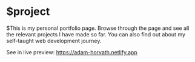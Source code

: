 # $project

$This is my personal portfolio page. Browse through the page and see all the relevant projects I have made so far. You can also find out about my self-taught web development journey.

See in live preview: https://adam-horvath.netlify.app

